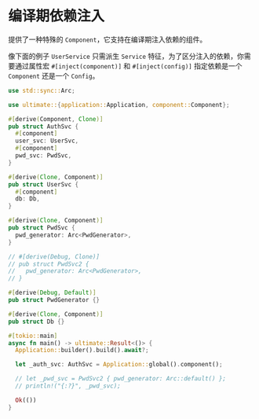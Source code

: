 # 编译期依赖注入

提供了一种特殊的 `Component`，它支持在编译期注入依赖的组件。

像下面的例子 `UserService` 只需派生 `Service` 特征，为了区分注入的依赖，你需要通过属性宏 `#[inject(component)]` 和 `#[inject(config)]` 指定依赖是一个 `Component` 还是一个 `Config`。

```rust
use std::sync::Arc;

use ultimate::{application::Application, component::Component};

#[derive(Component, Clone)]
pub struct AuthSvc {
  #[component]
  user_svc: UserSvc,
  #[component]
  pwd_svc: PwdSvc,
}

#[derive(Clone, Component)]
pub struct UserSvc {
  #[component]
  db: Db,
}

#[derive(Clone, Component)]
pub struct PwdSvc {
  pwd_generator: Arc<PwdGenerator>,
}

// #[derive(Debug, Clone)]
// pub struct PwdSvc2 {
//   pwd_generator: Arc<PwdGenerator>,
// }

#[derive(Debug, Default)]
pub struct PwdGenerator {}

#[derive(Clone, Component)]
pub struct Db {}

#[tokio::main]
async fn main() -> ultimate::Result<()> {
  Application::builder().build().await?;

  let _auth_svc: AuthSvc = Application::global().component();

  // let _pwd_svc = PwdSvc2 { pwd_generator: Arc::default() };
  // println!("{:?}", _pwd_svc);

  Ok(())
}
```

